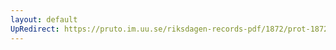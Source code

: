 ```yaml
---
layout: default
UpRedirect: https://pruto.im.uu.se/riksdagen-records-pdf/1872/prot-1872--fk--120/prot-1872--fk--120_001.pdf
---
```

